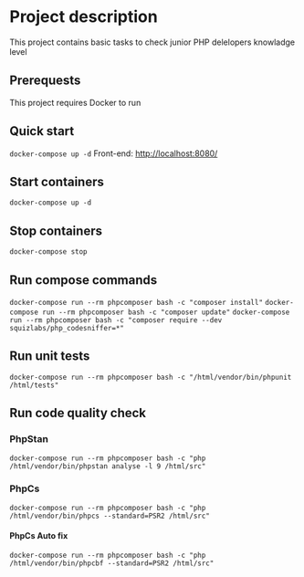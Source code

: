 # Project description

This project contains basic tasks to check junior PHP delelopers knowladge level

## Prerequests

This project requires Docker to run

## Quick start

`docker-compose up -d`
Front-end: <http://localhost:8080/>

## Start containers

`docker-compose up -d`

## Stop containers

`docker-compose stop`

## Run compose commands

`docker-compose run --rm phpcomposer bash -c "composer install"`
`docker-compose run --rm phpcomposer bash -c "composer update"`
`docker-compose run --rm phpcomposer bash -c "composer require --dev squizlabs/php_codesniffer=*"`

## Run unit tests

`docker-compose run --rm phpcomposer bash -c "/html/vendor/bin/phpunit /html/tests"`

## Run code quality check

### PhpStan

`docker-compose run --rm phpcomposer bash -c "php /html/vendor/bin/phpstan analyse -l 9 /html/src"`

### PhpCs

`docker-compose run --rm phpcomposer bash -c "php /html/vendor/bin/phpcs --standard=PSR2 /html/src"`

#### PhpCs Auto fix

`docker-compose run --rm phpcomposer bash -c "php /html/vendor/bin/phpcbf --standard=PSR2 /html/src"`
